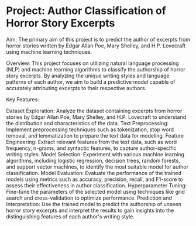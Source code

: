 # Project: Author Classification of Horror Story Excerpts

Aim:
The primary aim of this project is to predict the author of excerpts from horror stories written by Edgar Allan Poe, Mary Shelley, and H.P. Lovecraft using machine learning techniques.

Overview:
This project focuses on utilizing natural language processing (NLP) and machine learning algorithms to classify the authorship of horror story excerpts. By analyzing the unique writing styles and language patterns of each author, we aim to build a predictive model capable of accurately attributing excerpts to their respective authors.

Key Features:

Dataset Exploration: Analyze the dataset containing excerpts from horror stories by Edgar Allan Poe, Mary Shelley, and H.P. Lovecraft to understand the distribution and characteristics of the data.
Text Preprocessing: Implement preprocessing techniques such as tokenization, stop word removal, and lemmatization to prepare the text data for modeling.
Feature Engineering: Extract relevant features from the text data, such as word frequency, n-grams, and syntactic features, to capture author-specific writing styles.
Model Selection: Experiment with various machine learning algorithms, including logistic regression, decision trees, random forests, and support vector machines, to identify the most suitable model for author classification.
Model Evaluation: Evaluate the performance of the trained models using metrics such as accuracy, precision, recall, and F1-score to assess their effectiveness in author classification.
Hyperparameter Tuning: Fine-tune the parameters of the selected model using techniques like grid search and cross-validation to optimize performance.
Prediction and Interpretation: Use the trained model to predict the authorship of unseen horror story excerpts and interpret the results to gain insights into the distinguishing features of each author's writing style.
